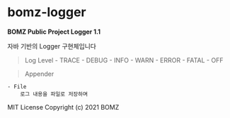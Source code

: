 # bomz-logger

**BOMZ Public Project Logger 1.1**

자바 기반의 Logger 구현체입니다

> Log Level
    - TRACE
    - DEBUG
    - INFO
    - WARN
    - ERROR
    - FATAL
    - OFF

> Appender

    - File
        로그 내용을 파일로 저장하며


MIT License
Copyright (c) 2021 BOMZ

